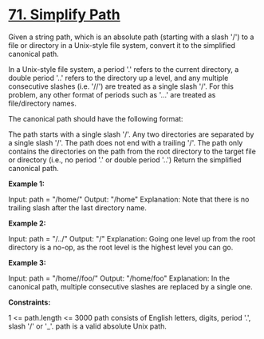 # [71. Simplify Path](https://leetcode.com/problems/simplify-path/)

Given a string path, which is an absolute path (starting with a slash '/') to a file or directory in a Unix-style file system, convert it to the simplified canonical path.

In a Unix-style file system, a period '.' refers to the current directory, a double period '..' refers to the directory up a level, and any multiple consecutive slashes (i.e. '//') are treated as a single slash '/'. For this problem, any other format of periods such as '...' are treated as file/directory names.

The canonical path should have the following format:

The path starts with a single slash '/'.
Any two directories are separated by a single slash '/'.
The path does not end with a trailing '/'.
The path only contains the directories on the path from the root directory to the target file or directory (i.e., no period '.' or double period '..')
Return the simplified canonical path.

 

**Example 1:**

Input: path = "/home/"
Output: "/home"
Explanation: Note that there is no trailing slash after the last directory name.

**Example 2:**

Input: path = "/../"
Output: "/"
Explanation: Going one level up from the root directory is a no-op, as the root level is the highest level you can go.

**Example 3:**

Input: path = "/home//foo/"
Output: "/home/foo"
Explanation: In the canonical path, multiple consecutive slashes are replaced by a single one.
 

**Constraints:**

1 <= path.length <= 3000
path consists of English letters, digits, period '.', slash '/' or '_'.
path is a valid absolute Unix path.